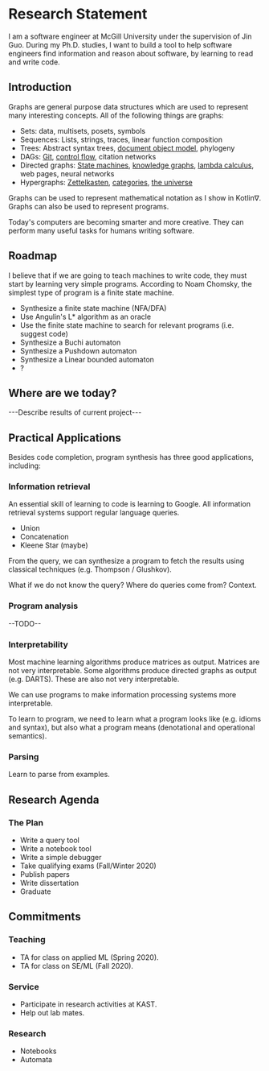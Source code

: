 # Research Statement

I am a software engineer at McGill University under the supervision of Jin Guo. During my Ph.D. studies, I want to build a tool to help software engineers find information and reason about software, by learning to read and write code.

## Introduction

Graphs are general purpose data structures which are used to represent many interesting concepts. All of the following things are graphs:

- Sets: data, multisets, posets, symbols
- Sequences: Lists, strings, traces, linear function composition
- Trees: Abstract syntax trees, [document object model](https://en.wikipedia.org/wiki/Document_Object_Model), phylogeny
- DAGs: [Git](https://eagain.net/articles/git-for-computer-scientists/), [control flow](https://en.wikipedia.org/wiki/Control-flow_graph), citation networks
- Directed graphs: [State machines](https://en.wikipedia.org/wiki/Finite-state_machine), [knowledge graphs](https://en.wikipedia.org/wiki/Knowledge_Graph), [lambda calculus](http://dkeenan.com/Lambda/), web pages, neural networks
- Hypergraphs: [Zettelkasten](https://zettelkasten.de/), [categories](https://en.wikipedia.org/wiki/Category_theory), [the universe](https://writings.stephenwolfram.com/2020/04/finally-we-may-have-a-path-to-the-fundamental-theory-of-physics-and-its-beautiful/)

Graphs can be used to represent mathematical notation as I show in Kotlin∇. Graphs can also be used to represent programs.

Today's computers are becoming smarter and more creative. They can perform many useful tasks for humans writing software.

## Roadmap

I believe that if we are going to teach machines to write code, they must start by learning very simple programs. According to Noam Chomsky, the simplest type of program is a finite state machine.

- Synthesize a finite state machine (NFA/DFA)
- Use Angulin's L* algorithm as an oracle
- Use the finite state machine to search for relevant programs (i.e. suggest code)
- Synthesize a Buchi automaton
- Synthesize a Pushdown automaton
- Synthesize a Linear bounded automaton
- ?

## Where are we today?

---Describe results of current project---

## Practical Applications

Besides code completion, program synthesis has three good applications, including:

### Information retrieval

An essential skill of learning to code is learning to Google. All information retrieval systems support regular language queries.

- Union
- Concatenation
- Kleene Star (maybe)

From the query, we can synthesize a program to fetch the results using classical techniques (e.g. Thompson / Glushkov).

What if we do not know the query? Where do queries come from? Context.

### Program analysis

--TODO--

### Interpretability

Most machine learning algorithms produce matrices as output. Matrices are not very interpretable. Some algorithms produce directed graphs as output (e.g. DARTS). These are also not very interpretable.

We can use programs to make information processing systems more interpretable.

To learn to program, we need to learn what a program looks like (e.g. idioms and syntax), but also what a program means (denotational and operational semantics).

### Parsing

Learn to parse from examples.

## Research Agenda

### The Plan

- Write a query tool
- Write a notebook tool
- Write a simple debugger
- Take qualifying exams (Fall/Winter 2020)
- Publish papers
- Write dissertation
- Graduate

## Commitments

### Teaching

- TA for class on applied ML (Spring 2020).
- TA for class on SE/ML (Fall 2020).

### Service

- Participate in research activities at KAST.
- Help out lab mates.

### Research

- Notebooks
- Automata


